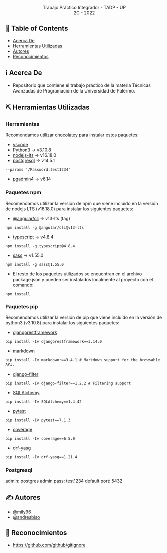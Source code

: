 <p align="center">
    Trabajo Práctico Integrador - TADP - UP
    <br>
    2C - 2022
    <br>
</p>

## 📝 Table of Contents
- [Acerca De](#about)
- [Herramientas Utilizadas](#built_using)
- [Autores](#authors)
- [Reconocimientos](#acknowledgement)

## ℹ Acerca De <a name = "about"></a>
- Repositorio que contiene el trabajo práctico de la materia Técnicas Avanzadas de Programación de la Universidad de Palermo.

## ⛏️ Herramientas Utilizadas <a name = "built_using"></a>

### Herramientas
Recomendamos utilizar [chocolatey](https://community.chocolatey.org/) para instalar estos paquetes:
- [vscode](https://community.chocolatey.org/packages/vscode)
- [Python3](https://community.chocolatey.org/packages/python3/3.10.8) -> v3.10.8
- [nodejs-lts](https://community.chocolatey.org/packages/nodejs-lts) -> v16.18.0
- [postgresql](https://community.chocolatey.org/packages/postgresql14) -> v14.5.1
```
--params '/Password:test1234'
```
- [pgadmin4](https://community.chocolatey.org/packages/pgadmin4) -> v6.14

### Paquetes npm
Recomendamos utilizar la versión de npm que viene incluído en la versión de nodejs LTS (v16.18.0) para instalar los siguientes paquetes:
- [@angular/cli](https://www.npmjs.com/package/@angular/cli) -> v13-lts (tag)
```
npm install -g @angular/cli@v13-lts
```
- [typescript](https://www.npmjs.com/package/typescript) -> v4.8.4
```
npm install -g typescript@4.8.4
```
- [sass](https://www.npmjs.com/package/sass) -> v1.55.0
```
npm install -g sass@1.55.0
```
- El resto de los paquetes utilizados se encuentran en el archivo package.json y pueden ser instalados localmente al proyecto con el comando:
```
npm install
```

### Paquetes pip
Recomendamos utilizar la versión de pip que viene incluído en la versión de python3 (v3.10.8) para instalar los siguientes paquetes:
- [djangorestframework](https://pypi.org/project/djangorestframework/)
```
pip install -Iv djangorestframework==3.14.0
```
- [markdown](https://pypi.org/project/Markdown/)
```
pip install -Iv markdownr==3.4.1 # Markdown support for the browsable API.
```
- [django-filter](https://pypi.org/project/Markdown/)
```
pip install -Iv django-filter==1.2.2 # Filtering support
```
- [SQLAlchemy](https://pypi.org/project/SQLAlchemy/)
```
pip install -Iv SQLAlchemy==1.4.42
```
- [pytest](https://pypi.org/project/pytest/)
```
pip install -Iv pytest==7.1.3
```
- [coverage](https://pypi.org/project/coverage/)
```
pip install -Iv coverage==6.5.0
```
- [drf-yasg](https://pypi.org/project/drf-yasg/)
```
pip install -Iv drf-yasg==1.21.4
```

### Postgresql
admin: postgres 
admin pass: test1234
default port: 5432

## ✍️ Autores <a name = "authors"></a>
- [@mily96](https://github.com/mily96)
- [@andresbiso](https://github.com/andresbiso)

## 🎉 Reconocimientos <a name = "acknowledgement"></a>
- https://github.com/github/gitignore
